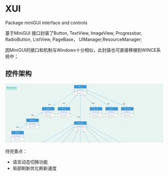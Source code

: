 # XUI
Package miniGUI interface and controls

基于MiniGUI 接口封装了Button, TextView, ImageView, Progressbar, RadioButton, ListView, PageBase， UIManager,ResourceManager;

因MiniGUI的接口和机制与Windows十分相似，此封装也可直接移植到WINCE系统中；

## 控件架构

![](https://github.com/iToday/XUI/blob/master/uml/%E6%8E%A7%E4%BB%B6%E6%9E%B6%E6%9E%84.png)


待完善点：
* 语言动态切换功能</br>
* 局部刷新优化刷新速度</br>


